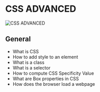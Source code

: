 # CSS ADVANCED

![CSS ADVANCED](https://encrypted-tbn0.gstatic.com/images?q=tbn:ANd9GcTgq3ySvdsfVDPeTC_Ep4mrnpifaii2-PQtRQ&s)

## General

* What is CSS
* How to add style to an element
* What is a class
* What is a selector
* How to compute CSS Specificity Value
* What are Box properties in CSS
* How does the browser load a webpage
